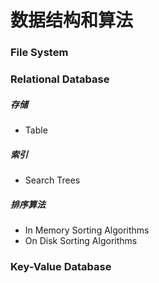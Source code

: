 # 数据结构和算法

### File System

### Relational Database

##### 存储
- Table

##### 索引
- Search Trees

##### 排序算法
- In Memory Sorting Algorithms
- On Disk Sorting Algorithms

### Key-Value Database
